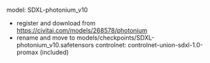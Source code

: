 model: SDXL-photonium_v10
- register and download from https://civitai.com/models/268578/photonium
- rename and move to models/checkpoints/SDXL-photonium_v10.safetensors
controlnet: controlnet-union-sdxl-1.0-promax (included)
